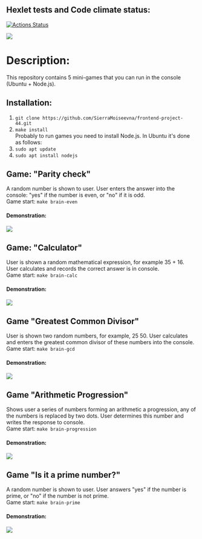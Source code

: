 ## Hexlet tests and Code climate status:
[![Actions Status](https://github.com/SierraMoiseevna/frontend-project-44/actions/workflows/hexlet-check.yml/badge.svg)](https://github.com/SierraMoiseevna/frontend-project-44/actions)

<a href="https://codeclimate.com/github/SierraMoiseevna/frontend-project-44/maintainability"><img src="https://api.codeclimate.com/v1/badges/6af649e830b701eac8da/maintainability" /></a>

# Description:
This repository contains 5 mini-games that you can run in the console (Ubuntu + Node.js).

## Installation: 
1) `git clone https://github.com/SierraMoiseevna/frontend-project-44.git`
2) `make install`  
Probably to run games you need to install Node.js. In Ubuntu it's done as follows:
1) `sudo apt update`
2) `sudo apt install nodejs`

## Game: "Parity check"
A random number is shown to user.
User enters the answer into the console: "yes" if the number is even,
or "no" if it is odd.  
Game start: `make brain-even`
#### Demonstration: 
<a href="https://asciinema.org/a/635698" target="_blank"><img src="https://asciinema.org/a/635698.svg" /></a>

## Game: "Calculator"
User is shown a random mathematical
expression, for example 35 + 16. User calculates and records
the correct answer is in  console.  
Game start: `make brain-calc`
#### Demonstration: 
<a href="https://asciinema.org/a/636163" target="_blank"><img src="https://asciinema.org/a/636163.svg" /></a>

## Game "Greatest Common Divisor" 
User is shown two random numbers,
for example, 25 50. User calculates and
enters the greatest common divisor of these numbers into the console.  
Game start: `make brain-gcd`
#### Demonstration: 
<a href="https://asciinema.org/a/636232" target="_blank"><img src="https://asciinema.org/a/636232.svg" /></a>

## Game "Arithmetic Progression"
Shows user a series of numbers forming an arithmetic
a progression, any of the numbers is replaced by two dots.
User determines this number and writes the response to console.  
Game start: `make brain-progression`
#### Demonstration: 
<a href="https://asciinema.org/a/636250" target="_blank"><img src="https://asciinema.org/a/636250.svg" /></a>


## Game "Is it a prime number?"
A random number is shown to user. User
answers "yes" if the number is prime, or "no" if
the number is not prime.  
Game start: `make brain-prime`
#### Demonstration: 
<a href="https://asciinema.org/a/0A1eVHAXCze9Y9ZcqNhMenLrH" target="_blank"><img src="https://asciinema.org/a/0A1eVHAXCze9Y9ZcqNhMenLrH.svg" /></a>
